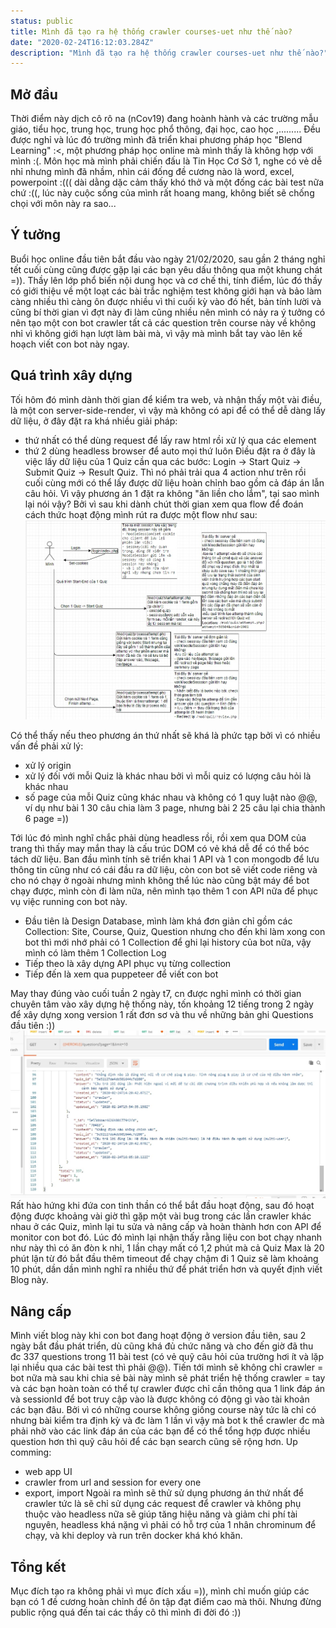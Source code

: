 ```yaml
---
status: public
title: Mình đã tạo ra hệ thống crawler courses-uet như thế nào?
date: "2020-02-24T16:12:03.284Z"
description: "Mình đã tạo ra hệ thống crawler courses-uet như thế nào?"
---
```


## Mở đầu
Thời điểm này dịch cô rô na (nCov19) đang hoành hành và các trường mẫu giáo, tiểu học, trung học, trung học phổ thông, đại học, cao học ,......... Đều được nghỉ và lúc đó trường mình đã triển khai phương pháp học "Blend Learning" :<, một phương pháp học online mà mình thấy là không hợp với mình :(. Môn học mà mình phải chiến đấu là Tin Học Cơ Sở 1, nghe có vẻ dễ nhỉ nhưng mình đã nhầm, nhìn cái đống đề cương nào là word, excel, powerpoint :((( dài dằng dặc cảm thấy khó thở và một đống các bài test nữa chứ :((, lúc này cuộc sống của mình rất hoang mang, không biết sẽ chống chọi với môn này ra sao...

## Ý tưởng
Buổi học online đầu tiên bắt đầu vào ngày 21/02/2020, sau gần 2 tháng nghỉ tết cuối cùng cũng được gặp lại các bạn yêu dấu thông qua một khung chát =)). Thầy lên lớp phổ biến nội dung học và cơ chế thi, tính điểm, lúc đó thầy có giới thiệu về một loạt các bài trắc nghiệm test không giới hạn và bảo làm càng nhiều thì càng ôn được nhiều vì thi cuối kỳ vào đó hết, bản tính lười và cũng bí thời gian vì đợt này đi làm cũng nhiều nên mình có nảy ra ý tưởng có nên tạo một con bot crawler tất cả các question trên course này về không nhỉ vì không giới hạn lượt làm bài mà, vì vậy mà mình bắt tay vào lên kế hoạch viết con bot này ngay.

## Quá trình xây dựng
Tối hôm đó mình dành thời gian để kiểm tra web, và nhận thấy một vài điều, là một con server-side-render, vì vậy mà không có api để có thể dễ dàng lấy dữ liệu, ở đây đặt ra khá nhiều giải pháp:
- thứ nhất có thể dùng request để lấy raw html rồi xử lý qua các element
- thứ 2 dùng headless browser để auto mọi thứ luôn
Điều đặt ra ở đây là việc lấy dữ liệu của 1 Quiz cần qua các bước: Login -> Start Quiz -> Submit Quiz -> Result Quiz. Thì nó phải trải qua 4 action như trên rồi cuối cùng mới có thể lấy được dữ liệu hoàn chỉnh bao gồm cả đáp án lẫn câu hỏi. Vì vậy phương án 1 đặt ra không "ăn liền cho lắm", tại sao mình lại nói vậy? Bởi vì sau khi dành chút thời gian xem qua flow để đoán cách thức hoạt động mình rút ra được một flow như sau:
![](./flow-work-courses.jpg)

Có thể thấy nếu theo phương án thứ nhất sẽ khá là phức tạp bởi vì có nhiều vấn đề phải xử lý:
- xử lý origin
- xử lý đối với mỗi Quiz là khác nhau bởi vì mỗi quiz có lượng câu hỏi là khác nhau
- số page của mỗi Quiz cũng khác nhau và không có 1 quy luật nào @@, ví dụ như bài 1 30 câu chia làm 3 page, nhưng bài 2 25 câu lại chia thành 6 page =)) 

Tới lúc đó mình nghĩ chắc phải dùng headless rồi, rồi xem qua DOM của trang thì thấy may mắn thay là cấu trúc DOM có vẻ khá dễ để có thể bóc tách dữ liệu. Ban đầu mình tính sẽ triển khai 1 API và 1 con mongodb để lưu thông tin cũng như có cái đầu ra dữ liệu, còn con bot sẽ viết code riêng và cho nó chạy ở ngoài nhưng mình không thể lúc nào cũng bật máy để bot chạy được, mình còn đi làm nữa, nên mình tạo thêm 1 con API nữa để phục vụ việc running con bot này.
- Đầu tiên là Design Database, mình làm khá đơn giản chỉ gồm các Collection: Site, Course, Quiz, Question nhưng cho đến khi làm xong con bot thì mới nhớ phải có 1 Collection để ghi lại history của bot nữa, vậy mình có làm thêm 1 Collection Log
- Tiếp theo là xây dựng API phục vụ từng collection
- Tiếp đến là xem qua puppeteer để viết con bot

May thay đúng vào cuối tuần 2 ngày t7, cn được nghỉ mình có thời gian chuyên tâm vào xây dựng hệ thống này, tốn khoảng 12 tiếng trong 2 ngày để xây dựng xong version 1 rất đơn sơ và thu về những bản ghi Questions đầu tiên :))
![](./data.jpg)
Rất hào hứng khi đứa con tinh thần có thể bắt đầu hoạt động, sau đó hoạt động được khoảng vài giờ thì gặp một vài bug trong các lần crawler khác nhau ở các Quiz, mình lại tu sửa và nâng cấp và hoàn thành hơn con API để monitor con bot đó. Lúc đó mình lại nhận thấy rằng liệu con bot chạy nhanh như này thì có ăn đòn k nhỉ, 1 lần chạy mất có 1,2 phút mà cả Quiz Max là 20 phút lận từ đó bắt đầu thêm timeout để chạy chậm đi 1 Quiz sẽ làm khoảng 10 phút, dần dần mình nghĩ ra nhiều thứ để phát triển hơn và quyết định viết Blog này.

## Nâng cấp
Mình viết blog này khi con bot đang hoạt động ở version đầu tiên, sau 2 ngày bắt đầu phát triển, dù cũng khá đủ chức năng và cho đến giờ đã thu đc 337 questions trong 11 bài test (có vẻ quỹ câu hỏi của trường hơi ít và lặp lại nhiều qua các bài test thì phải @@). Tiến tới mình sẽ không chỉ crawler = bot nữa mà sau khi chia sẻ bài này mình sẽ phát triển hệ thống crawler = tay và các bạn hoàn toàn có thể tự crawler được chỉ cần thông qua 1 link đáp án và sessionId để bot truy cập vào là được không có động gì vào tài khoản các bạn đâu. Bởi vì có những course không giống course này tức là chỉ có nhưng bài kiểm tra định kỳ và đc làm 1 lần vì vậy mà bot k thể crawler đc mà phải nhờ vào các link đáp án của các bạn để có thể tổng hợp được nhiều question hơn thì quỹ câu hỏi để các bạn search cũng sẽ rộng hơn.
Up comming: 
- web app UI
- crawler from url and session for every one
- export, import
Ngoài ra mình sẽ thử sử dụng phương án thứ nhất để crawler tức là sẽ chỉ sử dụng các request để crawler và không phụ thuộc vào headless nữa sẽ giúp tăng hiệu năng và giảm chi phí tài nguyên, headless khá nặng vì phải có hỗ trợ của 1 nhân chrominum để chạy, và khi deploy và run trên docker khá khó khăn.

## Tổng kết
Mục đích tạo ra không phải vì mục đích xấu =)), mình chỉ muốn giúp các bạn có 1 đề cương hoàn chỉnh để ôn tập đạt điểm cao mà thôi. Nhưng đừng public rộng quá đến tai các thầy cô thì mình đi đời đó :))